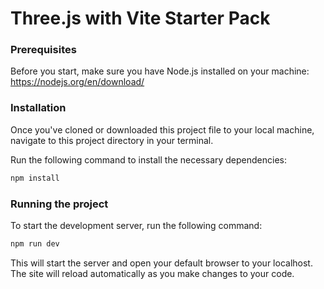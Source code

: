 # Three.js with Vite Starter Pack

### Prerequisites
Before you start, make sure you have Node.js installed on your machine: https://nodejs.org/en/download/

### Installation
Once you've cloned or downloaded this project file to your local machine, navigate to this project directory in your terminal.

Run the following command to install the necessary dependencies:

``` bash
npm install
```

### Running the project
To start the development server, run the following command:

``` bash
npm run dev
```

This will start the server and open your default browser to your localhost. The site will reload automatically as you make changes to your code.